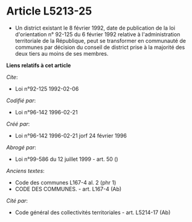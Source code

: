 # Article L5213-25

- Un district existant le 8 février 1992, date de publication de la loi d'orientation n° 92-125 du 6 février 1992 relative à
l'administration territoriale de la République, peut se transformer en communauté de communes par décision du conseil de
district prise à la majorité des deux tiers au moins de ses membres.

**Liens relatifs à cet article**

_Cite_:

  - Loi n°92-125 1992-02-06

_Codifié par_:

  - Loi n°96-142 1996-02-21

_Créé par_:

  - Loi n°96-142 1996-02-21 jorf 24 février 1996

_Abrogé par_:

  - Loi n°99-586 du 12 juillet 1999 - art. 50 ()

_Anciens textes_:

  - Code des communes L167-4 al. 2 (phr 1)
  - CODE DES COMMUNES. - art. L167-4 (Ab)

_Cité par_:

  - Code général des collectivités territoriales - art. L5214-17 (Ab)
